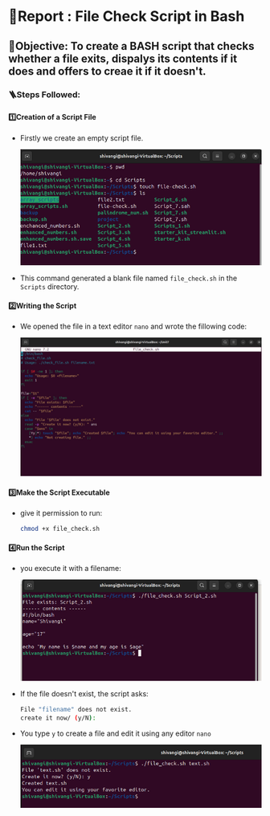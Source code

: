 # 📝Report : File Check Script in Bash

## 📌Objective: To create a BASH script that checks whether a file exits, dispalys its contents if it does and offers to creae it if it doesn't.


### 🪜Steps Followed:


#### 1️⃣Creation of a Script File

* Firstly we create an empty script file.
 
   ![Image 1](<Images/WhatsApp Image 2025-09-18 at 12.15.20_a4978a6f.jpg>)
 
* This command generated a blank file named `file_check.sh` in the `Scripts` directory.


#### 2️⃣Writing the Script

* We opened the file in a text editor `nano` and wrote the fillowing code:

  ![Image 2](<Images/WhatsApp Image 2025-09-18 at 12.18.08_89a196a7.jpg>)

#### 3️⃣Make the Script Executable

* give it permission to run:

  ```bash
  chmod +x file_check.sh
  ```
#### 4️⃣Run the Script

* you execute it with a filename:

  ![Image 3](<Images/WhatsApp Image 2025-09-18 at 12.15.20_08a7a597.jpg>)



* If the file doesn't exist, the script asks:

  ```bash
  File "filename" does not exist.
  create it now/ (y/N):
  ```
* You type `y` to create a file and edit it using any editor `nano`

  ![Image 4](<Images/WhatsApp Image 2025-09-18 at 12.47.27_1fe9d85e.jpg>)


